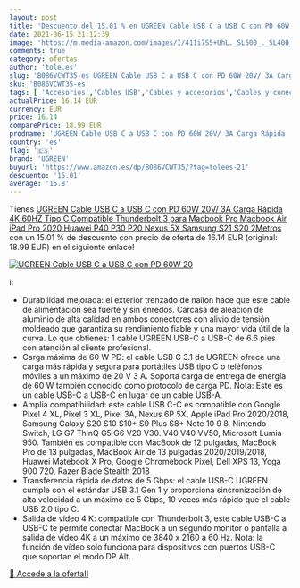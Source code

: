 ```yaml
---
layout: post
title: 'Descuento del 15.01 % en UGREEN Cable USB C a USB C con PD 60W 20'
date: 2021-06-15 21:12:39
image: 'https://m.media-amazon.com/images/I/411i7S5+UhL._SL500_._SL400_.jpg'
comments: true
category: ofertas
author: 'tole.es'
slug: 'B086VCWT35-es UGREEN Cable USB C a USB C con PD 60W 20V/ 3A Carga Rápida...'
sku: 'B086VCWT35-es'
tags: [ 'Accesorios','Cables USB','Cables y accesorios','Cables y conectores','Informática','ipad','ugreen', ]
actualPrice: 16.14 EUR
currency: EUR
price: 16.14
comparePrice: 18.99 EUR
prodname: 'UGREEN Cable USB C a USB C con PD 60W 20V/ 3A Carga Rápida  4K 60HZ Tipo C Compatible Thunderbolt 3 para Macbook Pro  Macbook Air  iPad Pro 2020  Huawei P40 P30 P20  Nexus 5X  Samsung S21 S20  2Metros'
country: 'es'
flag: '🇪🇸'
brand: 'UGREEN'
buyurl: 'https://www.amazon.es/dp/B086VCWT35/?tag=tolees-21'
descuento: '15.01'
average: '15.8'
---
```


Tienes [UGREEN Cable USB C a USB C con PD 60W 20V/ 3A Carga Rápida  4K 60HZ Tipo C Compatible Thunderbolt 3 para Macbook Pro  Macbook Air  iPad Pro 2020  Huawei P40 P30 P20  Nexus 5X  Samsung S21 S20  2Metros](https://www.amazon.es/dp/B086VCWT35/?tag=tolees-21) con un 15.01 % de descuento con precio de oferta de 16.14 EUR (original: 18.99 EUR) en el siguiente enlace!

[![UGREEN Cable USB C a USB C con PD 60W 20](https://m.media-amazon.com/images/I/411i7S5+UhL._SL500_._SL400_.jpg)](https://www.amazon.es/dp/B086VCWT35/?tag=tolees-21)

ℹ️:

- Durabilidad mejorada: el exterior trenzado de nailon hace que este cable de alimentación sea fuerte y sin enredos. Carcasa de aleación de aluminio de alta calidad en ambos conectores con alivio de tensión moldeado que garantiza su rendimiento fiable y una mayor vida útil de la curva. Lo que obtienes: 1 cable UGREEN USB-C a USB-C de 6.6 pies con atención al cliente profesional.
- Carga máxima de 60 W PD: el cable USB C 3.1 de UGREEN ofrece una carga más rápida y segura para portátiles USB tipo C o teléfonos móviles a un máximo de 20 V 3 A. Soporta carga de entrega de energía de 60 W también conocido como protocolo de carga PD. Nota: Este es un cable USB-C a USB-C en lugar de un cable USB-A.
- Amplia compatibilidad: este cable USB C-C es compatible con Google Pixel 4 XL, Pixel 3 XL, Pixel 3A, Nexus 6P 5X, Apple iPad Pro 2020/2018, Samsung Galaxy S20 S10 S10+ S9 Plus S8+ Note 10 9 8, Nintendo Switch, LG G7 ThinQ G5 G6 V20 V30. V40 V40 VV50, Microsoft Lumia 950. También es compatible con MacBook de 12 pulgadas, MacBook Pro de 13 pulgadas, MacBook Air de 13 pulgadas 2020/2019/2018, Huawei Matebook X Pro, Google Chromebook Pixel, Dell XPS 13, Yoga 900 720, Razer Blade Stealth 2018
- Transferencia rápida de datos de 5 Gbps: el cable USB-C UGREEN cumple con el estándar USB 3.1 Gen 1 y proporciona sincronización de alta velocidad a un máximo de 5 Gbps, 10 veces más rápido que el cable USB 2.0 tipo C.
- Salida de vídeo 4 K: compatible con Thunderbolt 3, este cable USB-C a USB-C te permite conectar MacBook a un segundo monitor o pantalla a salida de vídeo 4K a un máximo de 3840 x 2160 a 60 Hz. Nota: la función de vídeo solo funciona para dispositivos con puertos USB-C que soportan el modo DP Alt.

[🛒 Accede a la oferta!!](https://www.amazon.es/dp/B086VCWT35/?tag=tolees-21)
